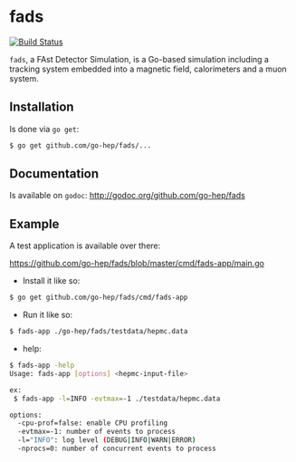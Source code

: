 fads
====

[![Build Status](https://drone.io/github.com/go-hep/fads/status.png)](https://drone.io/github.com/go-hep/fads/latest)

`fads`, a FAst Detector Simulation, is a Go-based simulation including a tracking system embedded into a magnetic field, calorimeters and a muon system.

## Installation

Is done via `go get`:

```sh
$ go get github.com/go-hep/fads/...
```

## Documentation

Is available on `godoc`: http://godoc.org/github.com/go-hep/fads

## Example

A test application is available over there:

https://github.com/go-hep/fads/blob/master/cmd/fads-app/main.go

- Install it like so:

```sh
$ go get github.com/go-hep/fads/cmd/fads-app
```

- Run it like so:

```sh
$ fads-app ./go-hep/fads/testdata/hepmc.data
```

- help:

```sh
$ fads-app -help
Usage: fads-app [options] <hepmc-input-file>

ex:
 $ fads-app -l=INFO -evtmax=-1 ./testdata/hepmc.data

options:
  -cpu-prof=false: enable CPU profiling
  -evtmax=-1: number of events to process
  -l="INFO": log level (DEBUG|INFO|WARN|ERROR)
  -nprocs=0: number of concurrent events to process
```
